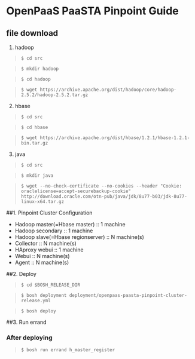 # OpenPaaS PaaSTA Pinpoint Guide

## file download

 1. hadoop
 
 >`$ cd src`
 
 >`$ mkdir hadoop`
 
 >`$ cd hadoop`
 
 >`$ wget https://archive.apache.org/dist/hadoop/core/hadoop-2.5.2/hadoop-2.5.2.tar.gz`
 
 2. hbase
 
 >`$ cd src`
 
 >`$ cd hbase`
 
 >`$ wget https://archive.apache.org/dist/hbase/1.2.1/hbase-1.2.1-bin.tar.gz`
 
 3. java
 
 >`$ cd src`
 
 >`$ mkdir java`
 
 >`$ wget --no-check-certificate --no-cookies --header "Cookie: oraclelicense=accept-securebackup-cookie" http://download.oracle.com/otn-pub/java/jdk/8u77-b03/jdk-8u77-linux-x64.tar.gz`

##1. Pinpoint Cluster Configuration
- Hadoop master(=Hbase master) :: 1 machine
- Hadoop secondary :: 1 machine
- Hadoop slave(=Hbase regionserver) :: N machine(s)
- Collector :: N machine(s)
- HAproxy webui ::  1 machine
- Webui :: N machine(s)
- Agent :: N machine(s)

##2. Deploy
>`$ cd $BOSH_RELEASE_DIR`

>`$ bosh deployment deployment/openpaas-paasta-pinpoint-cluster-release.yml`

>`$ bosh deploy`

##3. Run errand

### After deploying
>`$ bosh run errand h_master_register`

